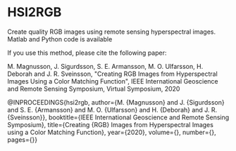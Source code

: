 # HSI2RGB
Create quality RGB images using remote sensing hyperspectral images. Matlab and Python code is available

If you use this method, please cite the following paper:

M. Magnusson, J. Sigurdsson, S. E. Armansson, M. O. Ulfarsson, H. Deborah and J. R. Sveinsson, "Creating RGB Images from Hyperspectral Images Using a Color Matching Function", IEEE International Geoscience and Remote Sensing Symposium, Virtual Symposium, 2020


@INPROCEEDINGS{hsi2rgb,
  author={M. {Magnusson} and J. {Sigurdsson} and S. E. {Armansson} and M. O. {Ulfarsson} and H. {Deborah} and J. R. {Sveinsson}},
  booktitle={IEEE International Geoscience and Remote Sensing Symposium}, 
  title={Creating {RGB} Images from Hyperspectral Images using a Color Matching Function}, 
  year={2020},
  volume={},
  number={},
  pages={}}
